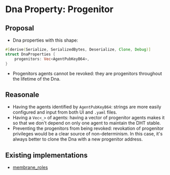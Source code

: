 # Dna Property: Progenitor

## Proposal

- Dna properties with this shape:

```rust
#[derive(Serialize, SerializedBytes, Deserialize, Clone, Debug)]
struct DnaProperties {
    progenitors: Vec<AgentPubKeyB64>,
}
```

- Progenitors agents cannot be revoked: they are progenitors throughout the lifetime of the Dna.

## Reasonale

- Having the agents identified by `AgentPubKeyB64`: strings are more easily configured and input from both UI and `.yaml` files.
- Having a `Vec<_>` of agents: having a vector of progenitor agents makes it so that we don't depend on only one agent to maintain the DHT stable.
- Preventing the progenitors from being revoked: revokation of progenitor privileges would be a clear source of non-determinism. In this case, it's always better to clone the Dna with a new progenitor address.

## Existing implementations

- [membrane_roles](https://github.com/holochain-open-dev/membrane-roles/blob/main/zome/zomes/membrane_roles/src/progenitor.rs#L5)
